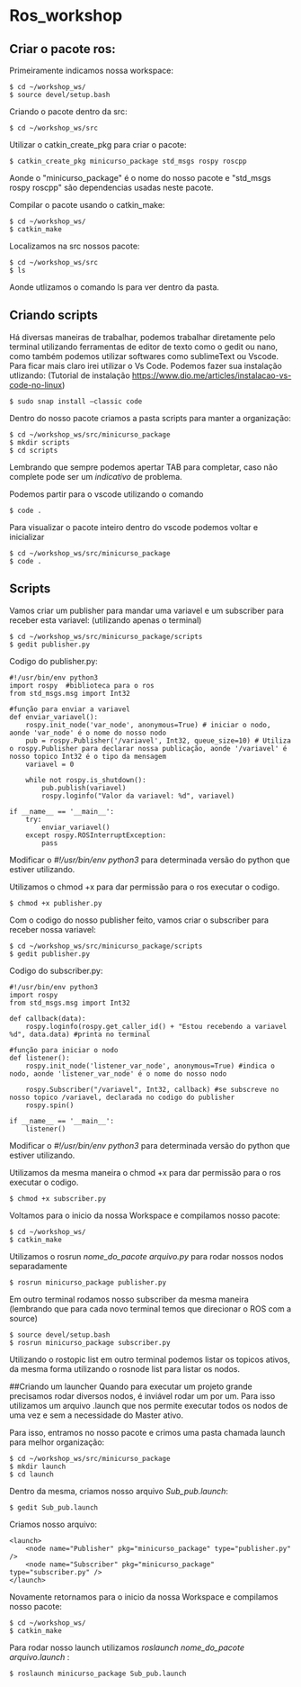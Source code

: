 # Ros_workshop

## Criar o pacote ros:
Primeiramente indicamos nossa workspace:
```
$ cd ~/workshop_ws/
$ source devel/setup.bash
```

Criando o pacote dentro da src:
```
$ cd ~/workshop_ws/src
```

Utilizar o catkin_create_pkg para criar o pacote:
```
$ catkin_create_pkg minicurso_package std_msgs rospy roscpp
```
Aonde o "minicurso_package" é o nome do nosso pacote e "std_msgs rospy roscpp" são dependencias usadas neste pacote.

Compilar o pacote usando o catkin_make: 
```
$ cd ~/workshop_ws/
$ catkin_make
```
Localizamos na src nossos pacote:
```
$ cd ~/workshop_ws/src
$ ls 
```
Aonde utlizamos o comando ls para ver dentro da pasta.

## Criando scripts
Há diversas maneiras de trabalhar, podemos trabalhar diretamente pelo terminal utilizando ferramentas de editor de texto como o gedit ou nano, como também podemos utilizar softwares como sublimeText ou Vscode. Para ficar mais claro irei utilizar o Vs Code.
Podemos fazer sua instalação utlizando: (Tutorial de instalação https://www.dio.me/articles/instalacao-vs-code-no-linux)
```
$ sudo snap install –classic code
```
Dentro do nosso pacote criamos a pasta scripts para manter a organização:
```
$ cd ~/workshop_ws/src/minicurso_package
$ mkdir scripts
$ cd scripts
```
Lembrando que sempre podemos apertar TAB para completar, caso não complete pode ser um *indicativo* de problema.

Podemos partir para o vscode utilizando o comando
```
$ code .
```

Para visualizar o pacote inteiro dentro do vscode podemos voltar e inicializar
```
$ cd ~/workshop_ws/src/minicurso_package
$ code .

```
## Scripts
Vamos criar um publisher para mandar uma variavel e um subscriber para receber esta variavel: (utilizando apenas o terminal)
```
$ cd ~/workshop_ws/src/minicurso_package/scripts
$ gedit publisher.py

```
Codigo do publisher.py:
```
#!/usr/bin/env python3 
import rospy  #biblioteca para o ros
from std_msgs.msg import Int32

#função para enviar a variavel
def enviar_variavel():
    rospy.init_node('var_node', anonymous=True) # iniciar o nodo, aonde 'var_node' é o nome do nosso nodo
    pub = rospy.Publisher('/variavel', Int32, queue_size=10) # Utiliza o rospy.Publisher para declarar nossa publicação, aonde '/variavel' é nosso topico Int32 é o tipo da mensagem 
    variavel = 0
    
    while not rospy.is_shutdown():
        pub.publish(variavel)
        rospy.loginfo("Valor da variavel: %d", variavel)
    
if __name__ == '__main__':
    try:
        enviar_variavel()
    except rospy.ROSInterruptException:
        pass

```
Modificar o *#!/usr/bin/env python3* para determinada versão do python que estiver utilizando.

Utilizamos o chmod +x para dar permissão para o ros executar o codigo.
```
$ chmod +x publisher.py
```

Com o codigo do nosso publisher feito, vamos criar o subscriber para receber nossa variavel:
```
$ cd ~/workshop_ws/src/minicurso_package/scripts
$ gedit publisher.py
```

Codigo do subscriber.py:
```
#!/usr/bin/env python3
import rospy
from std_msgs.msg import Int32

def callback(data):
    rospy.loginfo(rospy.get_caller_id() + "Estou recebendo a variavel %d", data.data) #printa no terminal 
    
#função para iniciar o nodo
def listener():
    rospy.init_node('listener_var_node', anonymous=True) #indica o nodo, aonde 'listener_var_node' é o nome do nosso nodo

    rospy.Subscriber("/variavel", Int32, callback) #se subscreve no nosso topico /variavel, declarada no codigo do publisher 
    rospy.spin() 

if __name__ == '__main__':
    listener()

```
Modificar o *#!/usr/bin/env python3* para determinada versão do python que estiver utilizando.

Utilizamos da mesma maneira o chmod +x para dar permissão para o ros executar o codigo.
```
$ chmod +x subscriber.py
```

Voltamos para o inicio da nossa Workspace e compilamos nosso pacote:
```
$ cd ~/workshop_ws/
$ catkin_make
```

Utilizamos o rosrun *nome_do_pacote arquivo.py* para rodar nossos nodos separadamente
```
$ rosrun minicurso_package publisher.py
```

Em outro terminal rodamos nosso subscriber da mesma maneira (lembrando que para cada novo terminal temos que direcionar o ROS com a source)
```
$ source devel/setup.bash
$ rosrun minicurso_package subscriber.py
```

Utilizando o rostopic list em outro terminal podemos listar os topicos ativos, da mesma forma utilizando o rosnode list para listar os nodos.

##Criando um launcher 
Quando para executar um projeto grande precisamos rodar diversos nodos, é inviável rodar um por um. Para isso utilizamos um arquivo .launch que nos permite executar todos os nodos de uma vez e sem a necessidade do Master ativo.

Para isso, entramos no nosso pacote e crimos uma pasta chamada launch para melhor organização:
```
$ cd ~/workshop_ws/src/minicurso_package
$ mkdir launch
$ cd launch
```

Dentro da mesma, criamos nosso arquivo *Sub_pub.launch*:
```
$ gedit Sub_pub.launch

```

Criamos nosso arquivo:
```
<launch>
    <node name="Publisher" pkg="minicurso_package" type="publisher.py" />
    <node name="Subscriber" pkg="minicurso_package" type="subscriber.py" />
</launch>
```

Novamente retornamos para o inicio da nossa Workspace e compilamos nosso pacote:
```
$ cd ~/workshop_ws/
$ catkin_make
```

Para rodar nosso launch utilizamos *roslaunch nome_do_pacote arquivo.launch* :
```
$ roslaunch minicurso_package Sub_pub.launch

```



